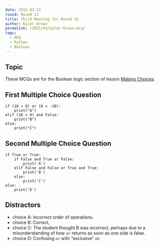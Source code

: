 ```yaml
---
date: 2015-03-12
round: Round 12
title: Third Meeting for Round 12
author: Kyler Brown
permalink: /2015/03/kyler-brown-mcq/
tags:
  - MCQ
  - Python
  - Boolean
---
```


Topic
-------

These MCQs are for the Boolean logic section of 
lesson [Making Choices](https://swcarpentry.github.io/python-novice-inflammation/05-cond.html).

First Multiple Choice Question
------------------------------

    if (10 < 0) or (0 < -10):
        print("A")
    elif (10 > 0) and False:
        print("B")
    else:
        print("C")


Second Multiple Choice Question
-------------------------------

    if True or True:
        if False and True or False:
            print('A')
        elif False and False or True and True:
            print('B')
        else:
            print('C')
    else:
        print('D')


Distractors
--------------

* choice A: Incorrect order of operations.
* choice B: Correct,
* choice C: The student thought B was incorrect, perhaps due to a misunderstanding of how `or` returns as soon 
as one side is false.
* choice D: Confusing `or` with "exclusive" or.
